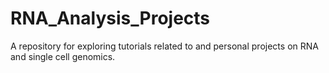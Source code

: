 # RNA_Analysis_Projects
 A repository for exploring tutorials related to and personal projects on RNA and single cell genomics. 
